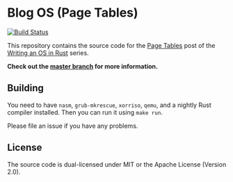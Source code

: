 # Blog OS (Page Tables)
[![Build Status](https://travis-ci.org/phil-opp/blog_os.svg?branch=page_tables)](https://travis-ci.org/phil-opp/blog_os/branches)

This repository contains the source code for the [Page Tables](http://os.phil-opp.com/modifying-page-tables.html) post of the [Writing an OS in Rust](http://os.phil-opp.com) series.

**Check out the [master branch](https://github.com/phil-opp/blog_os) for more information.**

## Building
You need to have `nasm`, `grub-mkrescue`, `xorriso`, `qemu`, and a nightly Rust compiler installed. Then you can run it using `make run`.

Please file an issue if you have any problems.

## License
The source code is dual-licensed under MIT or the Apache License (Version 2.0).
